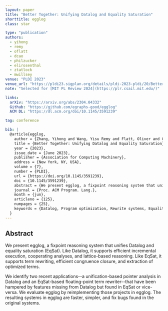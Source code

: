 ```yaml
---
layout: paper
title: "Better Together: Unifying Datalog and Equality Saturation"
shorttitle: egglog
class: star

type: "publication"
authors:
  - yihong
  - remy
  - oflatt
  - dcao
  - philzucker
  - elirosenthal
  - ztatlock
  - mwillsey
venue: "PLDI 2023"
venue_url: "https://pldi23.sigplan.org/details/pldi-2023-pldi/20/Better-Together-Unifying-Datalog-and-Equality-Saturation"
note: "Selected for [MIT PL Review 2024](https://plr.csail.mit.edu/)"

links:
  arXiv: "https://arxiv.org/abs/2304.04332"
  Github: "https://github.com/egraphs-good/egglog"
  ACM DL: "https://dl.acm.org/doi/10.1145/3591239"

tag: conference

bib: |
  @article{egglog,
    author = {Zhang, Yihong and Wang, Yisu Remy and Flatt, Oliver and Cao, David and Zucker, Philip and Rosenthal, Eli and Tatlock, Zachary and Willsey, Max},
    title = {Better Together: Unifying Datalog and Equality Saturation},
    year = {2023},
    issue_date = {June 2023},
    publisher = {Association for Computing Machinery},
    address = {New York, NY, USA},
    volume = {7},
    number = {PLDI},
    url = {https://doi.org/10.1145/3591239},
    doi = {10.1145/3591239},
    abstract = {We present egglog, a fixpoint reasoning system that unifies Datalog and equality saturation (EqSat). Like Datalog, egglog supports efficient incremental execution, cooperating analyses, and lattice-based reasoning. Like EqSat, egglog supports term rewriting, efficient congruence closure, and extraction of optimized terms. We identify two recent applications -- a unification-based pointer analysis in Datalog and an EqSat-based floating-point term rewriter -- that have been hampered by features missing from Datalog but found in EqSat or vice-versa. We evaluate our system by reimplementing those projects in egglog. The resulting systems in egglog are faster, simpler, and fix bugs found in the original systems.},
    journal = {Proc. ACM Program. Lang.},
    month = {jun},
    articleno = {125},
    numpages = {25},
    keywords = {Datalog, Program optimization, Rewrite systems, Equality saturation}
  }
---
```


## Abstract

We present egglog, a fixpoint reasoning system that unifies Datalog and equality saturation (EqSat).
Like Datalog, it supports efficient incremental execution, cooperating analyses, and lattice-based reasoning.
Like EqSat, it supports term rewriting, efficient congruence closure, and extraction of optimized terms.

We identify two recent applications--a unification-based pointer analysis in
 Datalog and an EqSat-based floating-point term rewriter--that have been hampered
 by features missing from Datalog but found in EqSat or vice-versa.
We evaluate egglog by reimplementing those projects in egglog.
The resulting systems in egglog are faster, simpler, and fix bugs found in the original systems. 
